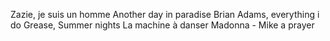 
Zazie, je suis un homme 
Another day in paradise
Brian Adams, everything i do
Grease, Summer nights
La machine à danser
Madonna - Mike a prayer

